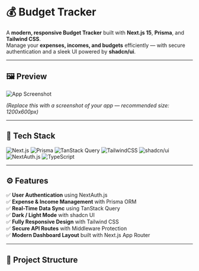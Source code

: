 # 💰 Budget Tracker

A **modern, responsive Budget Tracker** built with **Next.js 15**, **Prisma**, and **Tailwind CSS**.  
Manage your **expenses, incomes, and budgets** efficiently — with secure authentication and a sleek UI powered by **shadcn/ui**.

---

## 🖼️ Preview
![App Screenshot](./public/preview.png)

*(Replace this with a screenshot of your app — recommended size: 1200x600px)*

---

## 🧩 Tech Stack

![Next.js](https://img.shields.io/badge/Next.js-15-black?style=for-the-badge&logo=next.js)
![Prisma](https://img.shields.io/badge/Prisma-ORM-2D3748?style=for-the-badge&logo=prisma)
![TanStack Query](https://img.shields.io/badge/TanStack_Query-React_Query-FF4154?style=for-the-badge&logo=react-query)
![TailwindCSS](https://img.shields.io/badge/TailwindCSS-3.0-38B2AC?style=for-the-badge&logo=tailwind-css)
![shadcn/ui](https://img.shields.io/badge/shadcn/ui-Components-111111?style=for-the-badge)
![NextAuth.js](https://img.shields.io/badge/NextAuth.js-Auth-0F172A?style=for-the-badge&logo=auth0)
![TypeScript](https://img.shields.io/badge/TypeScript-5.0-3178C6?style=for-the-badge&logo=typescript)

---

## ⚙️ Features

✅ **User Authentication** using NextAuth.js  
✅ **Expense & Income Management** with Prisma ORM  
✅ **Real-Time Data Sync** using TanStack Query  
✅ **Dark / Light Mode** with shadcn UI  
✅ **Fully Responsive Design** with Tailwind CSS  
✅ **Secure API Routes** with Middleware Protection  
✅ **Modern Dashboard Layout** built with Next.js App Router  

---

## 📁 Project Structure
